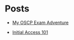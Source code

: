 # Posts

- [My OSCP Exam Adventure](./post/oscp-journey.md)

- [Initial Access 101](https://github.com/Strange-0/initialaccess101/blob/main/Spring%20Cloud%20Function%20CVE-2022-22963.md)

